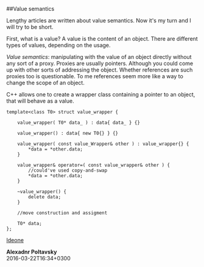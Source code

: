   
##Value semantics

  Lengthy articles are written about value semantics. Now it's my turn and I will try to be short.

  First, what is a value? A value is the content of an object. There are different types of values,
  depending on the usage.

  *Value semantics*: manipulating with the value of an object directly without any sort of a proxy.
  Proxies are usually pointers. Although you could come up with other sorts of addressing the object.
  Whether references are such proxies too is questionable. To me references seem more like a way 
  to change the scope of an object.
  
  C++ allows one to create a wrapper class containing a pointer to an object, that will behave as
  a value.

    
    template<class T0> struct value_wrapper {

        value_wrapper( T0* data_ ) : data{ data_ } {}

        value_wrapper() : data{ new T0{} } {}

        value_wrapper( const value_Wrapper& other ) : value_wrapper{} {
            *data = *other.data;
        }

        value_wrapper& operator=( const value_wrapper& other ) { 
            //could've used copy-and-swap
            *data = *other.data;
        }

        ~value_wrapper() {
            delete data;
        }

        //move construction and assigment

        T0* data;
    };


  [Ideone](http://ideone.com/FBaLtw)


  **Alexadnr Poltavsky**  
  2016-03-22T16:34+0300

